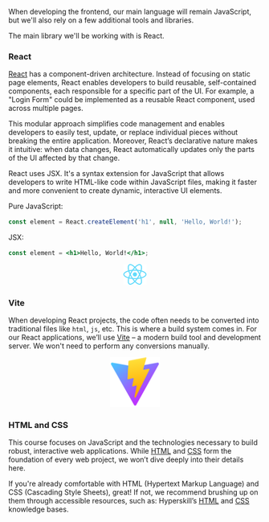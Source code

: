 When developing the frontend, our main language will remain JavaScript, but we'll also rely on a few additional tools and libraries.

The main library we'll be working with is React.

### React
[React](https://react.dev/) has a component-driven architecture. Instead of focusing on static page elements, 
React enables developers to build reusable, self-contained components, each responsible for a specific part of the UI.
For example, a "Login Form" could be implemented as a reusable React component, used across multiple pages.

This modular approach simplifies code management and enables developers to easily test, update, or replace individual pieces without breaking the entire application.
Moreover, React’s declarative nature makes it intuitive: when data changes, React automatically updates only the parts of the UI affected by that change.

React uses JSX. It's a syntax extension for JavaScript that allows developers to write HTML-like code within JavaScript files,
making it faster and more convenient to create dynamic, interactive UI elements.

Pure JavaScript:
```js
const element = React.createElement('h1', null, 'Hello, World!');
```

JSX:
```jsx
const element = <h1>Hello, World!</h1>;
```


<div style="text-align: center; max-width:100px; margin: 0 auto; ">
<img src="images/react.svg">
</div>

### Vite
When developing React projects, the code often needs to be converted into traditional files like `html`, `js`, etc.
This is where a build system comes in. For our React applications, we’ll use [Vite](https://vite.dev/) –
a modern build tool and development server.
We won't need to perform any conversions manually.

<div style="text-align: center; max-width:100px; margin: 0 auto; ">
<img src="images/vite.svg">
</div>

### HTML and CSS
This course focuses on JavaScript and the technologies necessary to build robust, interactive web applications.
While [HTML](https://en.wikipedia.org/wiki/HTML) and [CSS](https://en.wikipedia.org/wiki/CSS) form the foundation of every web project, we won’t dive deeply into their details here.

If you're already comfortable with HTML (Hypertext Markup Language) and CSS (Cascading Style Sheets), great!
If not, we recommend brushing up on them through accessible resources, such as:
Hyperskill’s [HTML](https://hyperskill.org/university/frontend/html-basics) and [CSS](https://hyperskill.org/university/frontend/css-basics) knowledge bases.
